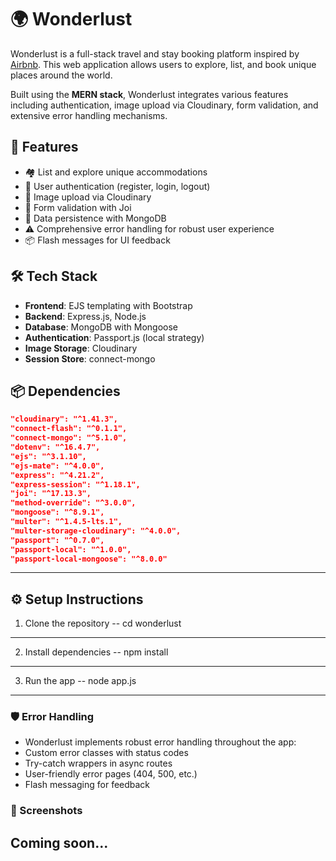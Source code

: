 # 🌍 Wonderlust

Wonderlust is a full-stack travel and stay booking platform inspired by [Airbnb](https://www.airbnb.com/). This web application allows users to explore, list, and book unique places around the world.

Built using the **MERN stack**, Wonderlust integrates various features including authentication, image upload via Cloudinary, form validation, and extensive error handling mechanisms.

## 🚀 Features

- 🏘️ List and explore unique accommodations
- 🔐 User authentication (register, login, logout)
- 📸 Image upload via Cloudinary
- 🧾 Form validation with Joi
- 💾 Data persistence with MongoDB
- ⚠️ Comprehensive error handling for robust user experience
- 📦 Flash messages for UI feedback

## 🛠️ Tech Stack

- **Frontend**: EJS templating with Bootstrap
- **Backend**: Express.js, Node.js
- **Database**: MongoDB with Mongoose
- **Authentication**: Passport.js (local strategy)
- **Image Storage**: Cloudinary
- **Session Store**: connect-mongo

## 📦 Dependencies

```json
"cloudinary": "^1.41.3",
"connect-flash": "^0.1.1",
"connect-mongo": "^5.1.0",
"dotenv": "^16.4.7",
"ejs": "^3.1.10",
"ejs-mate": "^4.0.0",
"express": "^4.21.2",
"express-session": "^1.18.1",
"joi": "^17.13.3",
"method-override": "^3.0.0",
"mongoose": "^8.9.1",
"multer": "^1.4.5-lts.1",
"multer-storage-cloudinary": "^4.0.0",
"passport": "^0.7.0",
"passport-local": "^1.0.0",
"passport-local-mongoose": "^8.0.0"
```
---

⚙️ Setup Instructions
--

1. Clone the repository
--
cd wonderlust

---

2. Install dependencies
--
npm install
---

3. Run the app
--
node app.js

---


### 🛡️ Error Handling

- Wonderlust implements robust error handling throughout the app:
- Custom error classes with status codes
- Try-catch wrappers in async routes
- User-friendly error pages (404, 500, etc.)
- Flash messaging for feedback

### 📸 Screenshots
Coming soon...
---
